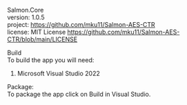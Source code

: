 Salmon.Core  
version: 1.0.5  
project: https://github.com/mku11/Salmon-AES-CTR  
license: MIT License https://github.com/mku11/Salmon-AES-CTR/blob/main/LICENSE  
  
Build  
To build the app you will need:  
1. Microsoft Visual Studio 2022  
  
Package:  
To package the app click on Build in Visual Studio.  
  